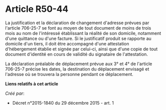 # Article R50-44

La justification et la déclaration de changement d'adresse prévues par l'article 706-25-7 se font au moyen de tout document
de moins de trois mois au nom de l'intéressé établissant la réalité de son domicile, notamment d'une quittance ou d'une
facture. Si le justificatif produit se rapporte au domicile d'un tiers, il doit être accompagné d'une attestation
d'hébergement établie et signée par celui-ci, ainsi que d'une copie de tout document d'identité en cours de validité du
signataire de l'attestation. 

La déclaration préalable de déplacement prévue aux 3° et 4° de l'article 706-25-7 précise les dates, la destination du
déplacement envisagé et l'adresse où se trouvera la personne pendant ce déplacement.

**Liens relatifs à cet article**

_Créé par_:

  - Décret n°2015-1840 du 29 décembre 2015 - art. 1
